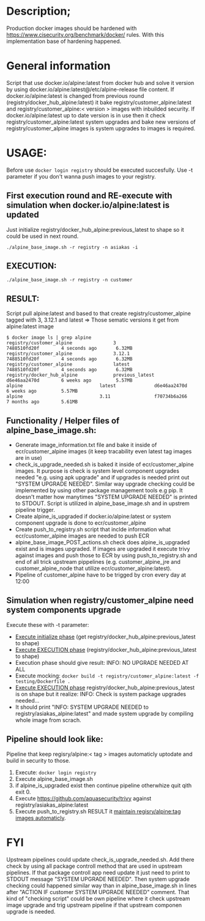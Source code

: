 # Description;
Production docker images should be hardened with https://www.cisecurity.org/benchmark/docker/ rules.
With this implementation base of hardening happened. 

# General information
Script that use docker.io/alpine:latest from docker hub and solve it version by using docker.io/alpine:latest@/etc/alpine-release file content. 
If docker.io/alpine:latest is changed from previous round (registry/docker_hub_alpine:latest) it bake registry/customer_alpine:latest and registry/customer_alpine:< version > images with inbuilded security. If docker.io/alpine:latest up to date version is in use then it check registry/customer_alpine:latest system upgrades and bake new versions of registry/customer_alpine images is system upgrades to images is required. 

# USAGE:
Before use ```docker login registry``` should be executed succesfully.
Use -t parameter if you don't wanna push images to your registry.
## First execution round and RE-execute with simulation when docker.io/alpine:latest is updated
Just initialize registry/docker_hub_alpine:previous_latest to shape so it could be used in next round. 
```
./alpine_base_image.sh -r registry -n asiakas -i
```
## EXECUTION: 
```
./alpine_base_image.sh -r registry -n customer
```
## RESULT:
Script pull alpine:latest and based to that create registry/customer_alpine tagged with 3, 3.12.1 and latest => Those sematic versions it get from alpine:latest image
```
$ docker image ls | grep alpine
registry/customer_alpine               3                   7488510fd20f        4 seconds ago       6.32MB
registry/customer_alpine               3.12.1              7488510fd20f        4 seconds ago       6.32MB
registry/customer_alpine               latest              7488510fd20f        4 seconds ago       6.32MB
registry/docker_hub_alpine             previous_latest     d6e46aa2470d        6 weeks ago         5.57MB
alpine                            latest              d6e46aa2470d        6 weeks ago         5.57MB
alpine                            3.11                f70734b6a266        7 months ago        5.61MB
```

## Functionality / Helper files of alpine_base_image.sh:
- Generate image_information.txt file and bake it inside of ecr/customer_alpine images (it keep tracability even latest tag images are in use)
- check_is_upgrade_needed.sh is baked it inside of ecr/customer_alpine images. It purpose is check is system level component upgrades needed "e.g. using apk upgrade" and if upgrades is needed print out "SYSTEM UPGRADE NEEDED". Similar way upgrade checking could be implemented by using other package management tools e.g pip. It doesn't matter how manytimes "SYSTEM UPGRADE NEEDED" is printed to STDOUT. Script is utilized in alpine_base_image.sh and in upstrem pipeline trigger.
- Create alpine_is_upgraded if docker.io/alpine:latest or system component upgrade is done to ecr/customer_alpine
- Create push_to_registry.sh script that inclde information what ecr/customer_alpine images are needed to push ECR
- alpine_base_image_POST_actions.sh check does alpine_is_upgraded exist and is images upgraded. If images are upgraded it execute trivy against images and push those to ECR by using push_to_registry.sh and end of all trick upstream pippelines (e.g. customer_alpine_jre and customer_alpine_node that utilize ecr/customer_alpine:latest).
- Pipeline of customer_alpine have to be trigged by cron every day at 12:00

## Simulation when registry/customer_alpine need system components upgrade
Execute these with -t parameter:
- [Execute initialize phase](https://github.com/TheProjectAurora/latestalpine#first-execution-round-and-re-execute-with-simulation-when-dockerioalpinelatest-is-updated) (get registry/docker_hub_alpine:previous_latest to shape)
- [Execute EXECUTION phase](https://github.com/TheProjectAurora/latestalpine#execution) (registry/docker_hub_alpine:previous_latest to shape)
- Execution phase should give result: INFO: NO UPGRADE NEEDED AT ALL
- Execute mocking: ```docker build -t registry/customer_alpine:latest -f testing/Dockerfile .```
- [Execute EXECUTION phase](https://github.com/TheProjectAurora/latestalpine#execution) registry/docker_hub_alpine:previous_latest is on shape but it realize: INFO: Check is system package upgrades needed...
- It should print "INFO: SYSTEM UPGRADE NEEDED to registry/asiakas_alpine:latest" and made system upgrade by compiling whole image from scrach.

## Pipeline should look like:
Pipeline that keep regisry/alpine:< tag > images automaticly uptodate and build in security to those.
1. Execute: ```docker login registry```
1. Execute alpine_base_image.sh
1. if alpine_is_upgraded exist then continue pipeline otherwhize quit qith exit 0.
1. Execute https://github.com/aquasecurity/trivy against registry/asiakas_alpine:latest
1. Execute push_to_registry.sh
RESULT it [maintain regisry/alpine:tag images automaticly](https://github.com/TheProjectAurora/latestalpine#result).

# FYI
Upstream pipelines could update check_is_upgrade_needed.sh. Add there check by using all package controll method that are used in upstream pipelines. If that package controll app need update it just need to print to STDOUT message "SYSTEM UPGRADE NEEDED". Then system upgrade checking could happened similar way than in alpine_base_image.sh in lines after "ACTION IF customer SYSTEM UPGRADE NEEDED" comment. That kind of "checking script" could be own pipeline where it check upstream image upgrade and trig upstream pipeline if that upstream componen upgrade is needed.